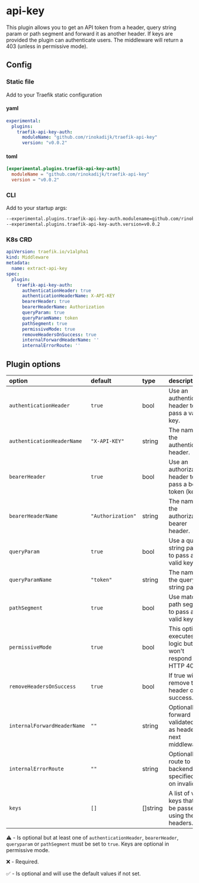 # api-key

This plugin allows you to get an API token from a header, query string param or path segment and forward it as another header. 
If keys are provided the plugin can authenticate users. The middleware will return a 403 (unless in permissive mode).

## Config

### Static file

Add to your Traefik static configuration

#### yaml

```yaml
experimental:
  plugins:
    traefik-api-key-auth:
      moduleName: "github.com/rinokadijk/traefik-api-key"
      version: "v0.0.2"
```

#### toml

```toml
[experimental.plugins.traefik-api-key-auth]
  moduleName = "github.com/rinokadijk/traefik-api-key"
  version = "v0.0.2"
```

### CLI

Add to your startup args:

```sh
--experimental.plugins.traefik-api-key-auth.modulename=github.com/rinokadijk/traefik-api-key
--experimental.plugins.traefik-api-key-auth.version=v0.0.2
```

### K8s CRD

```yaml
apiVersion: traefik.io/v1alpha1
kind: Middleware
metadata:
  name: extract-api-key
spec:
  plugin:
    traefik-api-key-auth:
      authenticationHeader: true
      authenticationHeaderName: X-API-KEY
      bearerHeader: true
      bearerHeaderName: Authorization
      queryParam: true
      queryParamName: token
      pathSegment: true
      permissiveMode: true
      removeHeadersOnSuccess: true
      internalForwardHeaderName: ''
      internalErrorRoute: ''
```

## Plugin options

| option                      | default           | type     | description                                                    | optional |
|:----------------------------|:------------------|:---------|:---------------------------------------------------------------|:---------|
| `authenticationHeader`      | `true`            | bool     | Use an authentication header to pass a valid key.              | ⚠️       |
| `authenticationHeaderName`  | `"X-API-KEY"`     | string   | The name of the authentication header.                         | ✅        |
| `bearerHeader`              | `true`            | bool     | Use an authorization header to pass a bearer token (key).      | ⚠️       |
| `bearerHeaderName`          | `"Authorization"` | string   | The name of the authorization bearer header.                   | ✅        |
| `queryParam`                | `true`            | bool     | Use a query string param to pass a valid key.                  | ⚠️       |
| `queryParamName`            | `"token"`         | string   | The name of the query string param.                            | ✅        |
| `pathSegment`               | `true`            | bool     | Use match on path segment to pass a valid key.                 | ⚠️       |
| `permissiveMode`            | `true`            | bool     | This option executes the logic but won't respond with HTTP 403 | ✅        |
| `removeHeadersOnSuccess`    | `true`            | bool     | If true will remove the header on success.                     | ✅        |
| `internalForwardHeaderName` | `""`              | string   | Optionally forward validated key as header to next middleware. | ✅        |
| `internalErrorRoute`        | `""`              | string   | Optionally route to backend at specified path on invalid key   | ✅        |
| `keys`                      | `[]`              | []string | A list of valid keys that can be passed using the headers.     | ⚠️        |

⚠️ - Is optional but at least one of `authenticationHeader`, `bearerHeader`, `queryparam` or `pathSegment` must be set to `true`. Keys are optional in permissive mode.

❌ - Required.

✅ - Is optional and will use the default values if not set.
